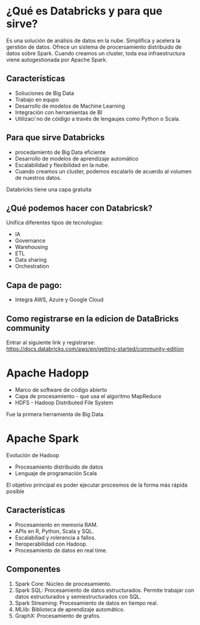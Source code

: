 # ¿Qué es Databricks y para que sirve?

Es una solución de análisis de datos en la nube. Simplifica y acelera la gerstión de datos.
Ofrece un sistema de procersamiento distribuido de datos sobre Spark. Cuando creamos un cluster, toda esa infraestructura viene autogestionada por Apache Spark.

## Características

* Soliuciones de Big Data
* Trabajo en equpo
* Desarrollo de modelos de Machine Learning
* Integración con herramientas de BI
* Utilizaci´no de cóidigo a través de lengaujes como Python o Scala.

## Para que sirve Databricks

* procedamiento de Big Data eficiente
* Desarrollo de modelos de aprendizaje automático
* Escalabilidad y flexibilidad en la nube.
* Cuando creamos un cluster, podemos escalarlo de acuerdo al volumen de nuestros datos.

Databricks tiene una capa gratuita

## ¿Qué podemos hacer con Databricsk?

Unifica diferentes tipos de tecnologías:

* IA
* Governance
* Warehousing
* ETL
* Data sharing
* Orchestration

## Capa de pago:

* Integra AWS, Azure y Google Cloud

## Como registrarse en la edicion de DataBricks community

Entrar al siguiente link y registrarse:
https://docs.databricks.com/aws/en/getting-started/community-edition

# Apache Hadopp

* Marco de software de código abierto
* Capa de procesamiento - que usa el algoritmo MapReduce
* HDFS - Hadoop Distributed File System

Fue la primera herramienta de Big Data.

# Apache Spark

Evolución de Hadoop

* Procesamiento distribuido de datos
* Lenguaje de programación Scala

El objetivo principal es poder ejecutar procesmos de la forma más rápida posible

## Características

* Procesamiento en memoria RAM.
* APIs en R, Python, Scala y SQL.
* Escalabiliad y rolerancia a fallos.
* Iteroperabilidad con Hadoop.
* Procesamiento de datos en real time.

## Componentes

1. Spark Core: Núcleo de procesamiento.
2. Spark SQL: Procesamiento de datos estructurados. Permite trabajar con datos estructurados y semiestructurados con SQL.
3. Spark Streaming: Procesamiento de datos en tiempo real.
4. MLlib: Biblioteca de aprendizaje automático.
5. GraphX: Procesamiento de grafos.
